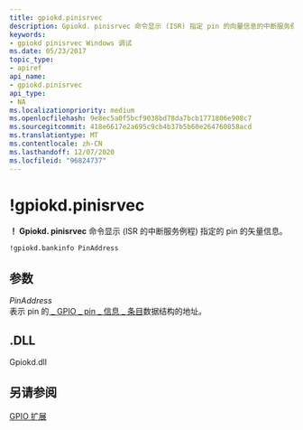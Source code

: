 ```yaml
---
title: gpiokd.pinisrvec
description: Gpiokd. pinisrvec 命令显示 (ISR) 指定 pin 的向量信息的中断服务例程。
keywords:
- gpiokd pinisrvec Windows 调试
ms.date: 05/23/2017
topic_type:
- apiref
api_name:
- gpiokd.pinisrvec
api_type:
- NA
ms.localizationpriority: medium
ms.openlocfilehash: 9e8ec5a0f5bcf9038bd78da7bcb1771806e908c7
ms.sourcegitcommit: 418e6617e2a695c9cb4b37b5b60e264760858acd
ms.translationtype: MT
ms.contentlocale: zh-CN
ms.lasthandoff: 12/07/2020
ms.locfileid: "96824737"
---
```

# <a name="gpiokdpinisrvec"></a>!gpiokd.pinisrvec


**！ Gpiokd. pinisrvec** 命令显示 (ISR 的中断服务例程) 指定的 pin 的矢量信息。

```dbgcmd
!gpiokd.bankinfo PinAddress
```

## <a name="span-idddk__devobj_dbgspanspan-idddk__devobj_dbgspanparameters"></a><span id="ddk__devobj_dbg"></span><span id="DDK__DEVOBJ_DBG"></span>参数


<span id="_______PinAddress______"></span><span id="_______pinaddress______"></span><span id="_______PINADDRESS______"></span>*PinAddress*   
表示 pin 的[ \_ GPIO \_ pin \_ 信息 \_ 条目](gpio-extensions.md#data-structures-used-by-the-gpio-commands)数据结构的地址。

## <a name="span-iddllspanspan-iddllspandll"></a><span id="DLL"></span><span id="dll"></span>.DLL


Gpiokd.dll

## <a name="span-idsee_alsospansee-also"></a><span id="see_also"></span>另请参阅


[GPIO 扩展](gpio-extensions.md)

 

 







